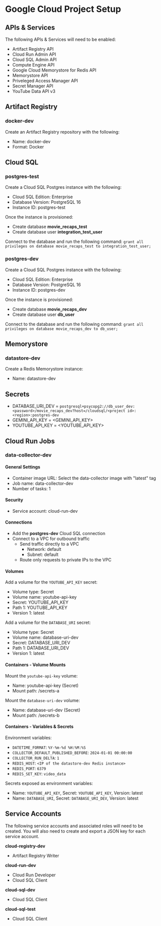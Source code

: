 # Google Cloud Project Setup

## APIs & Services

The following APIs & Services will need to be enabled:
- Artifact Registry API
- Cloud Run Admin API
- Cloud SQL Admin API
- Compute Engine API
- Google Cloud Memorystore for Redis API
- Memorystore API
- Priveleged Access Manager API
- Secret Manager API
- YouTube Data API v3

## Artifact Registry

### docker-dev

Create an Artifact Registry repository with the following:
- Name: docker-dev
- Format: Docker

## Cloud SQL

### postgres-test

Create a Cloud SQL Postgres instance with the following:
- Cloud SQL Edition: Enterprise
- Database Version: PostgreSQL 16
- Instance ID: postgres-test

Once the instance is provisioned:
- Create database **movie_recaps_test**
- Create database user **integration_test_user**

Connect to the database and run the following command:
```grant all privileges on database movie_recaps_test to integration_test_user;```

### postgres-dev

Create a Cloud SQL Postgres instance with the following:
- Cloud SQL Edition: Enterprise
- Database Version: PostgreSQL 16
- Instance ID: postgres-dev

Once the instance is provisioned:
- Create database **movie_recaps_dev**
- Create database user **db_user**

Connect to the database and run the following command:
```grant all privileges on database movie_recaps_dev to db_user;```

## Memorystore

### datastore-dev

Create a Redis Memorystore instance:
- Name: datastore-dev

## Secrets

- DATABASE_URI_DEV = `postgresql+psycopg2://db_user_dev:<password>/movie_recaps_dev?host=/cloudsql/<project id>:<region>:postgres-dev`
- GEMINI_API_KEY = <GEMINI_API_KEY>
- YOUTUBE_API_KEY = <YOUTUBE_API_KEY>

## Cloud Run Jobs

### data-collector-dev

#### General Settings

- Container image URL: Select the data-collector image with "latest" tag
- Job name: data-collector-dev
- Number of tasks: 1

#### Security

- Service account: cloud-run-dev

#### Connections

- Add the **postgres-dev** Cloud SQL connection
- Connect to a VPC for outbound traffic
  - Send traffic directly to a VPC
    - Network: default
    - Subnet: default
  - Route only requests to private IPs to the VPC

#### Volumes

Add a volume for the `YOUTUBE_API_KEY` secret:
- Volume type: Secret
- Volume name: youtube-api-key
- Secret: YOUTUBE_API_KEY
- Path 1: YOUTUBE_API_KEY
- Version 1: latest

Add a volume for the `DATABASE_URI` secret:
- Volume type: Secret
- Volume name: database-uri-dev
- Secret: DATABASE_URI_DEV
- Path 1: DATABASE_URI_DEV
- Version 1: latest
  
#### Containers - Volume Mounts

Mount the `youtube-api-key` volume:
- Name: youtube-api-key (Secret)
- Mount path: /secrets-a

Mount the `database-uri-dev` volume:
- Name: database-uri-dev (Secret)
- Mount path: /secrets-b

#### Containers - Variables & Secrets

Environment variables:
- `DATETIME_FORMAT`: `%Y-%m-%d %H:%M:%S`
- `COLLECTOR_DEFAULT_PUBLISHED_BEFORE`: `2024-01-01 00:00:00`
- `COLLECTOR_RUN_DELTA`: `1`
- `REDIS_HOST`: `<IP of the datastore-dev Redis instance>`
- `REDIS_PORT`: `6379`
- `REDIS_SET_KEY`: `video_data`

Secrets exposed as environment variables:
- Name: `YOUTUBE_API_KEY`, Secret: `YOUTUBE_API_KEY`, Version: latest
- Name: `DATABASE_URI`, Secret: `DATABASE_URI_DEV`, Version: latest

## Service Accounts

The following service accounts and associated roles will need to be created.
You will also need to create and export a JSON key for each service account.

**cloud-registry-dev**
- Artifact Registry Writer

**cloud-run-dev**
- Cloud Run Developer
- Cloud SQL Client

**cloud-sql-dev**
- Cloud SQL Client

**cloud-sql-test**
- Cloud SQL Client
